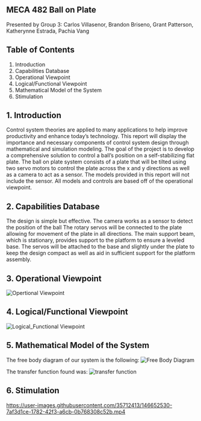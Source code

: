 ## MECA 482 Ball on Plate 
Presented by Group 3: Carlos Villasenor,
Brandon Briseno,
Grant Patterson,
Katherynne Estrada,
Pachia Vang
 

## Table of Contents 
 1. Introduction
 2. Capabilities Database 
 3. Operational Viewpoint 
 4. Logical/Functional Viewpoint 
 5. Mathematical Model of the System 
 6. Stimulation 


## 1. Introduction 
Control system theories are applied to many applications to help improve productivity and enhance today’s technology. This report will display the importance and necessary components of control system design through mathematical and simulation modeling. The goal of the project is to develop a comprehensive solution to control a ball’s position on a self-stabilizing flat plate. The ball on plate system consists of a plate that will be tilted using two servo motors to control the plate across the x and y directions as well as a camera to act as a sensor. The models provided in this report will not include the sensor. All models and controls are based off of the operational viewpoint.

## 2. Capabilities Database
The design is simple but effective.
The camera works as a sensor to detect the position of the ball
The rotary servos will be connected to the plate allowing for movement of the plate in all directions.
The main support beam, which is stationary, provides support to the platform to ensure a leveled base.
The servos will be attached to the base and slightly under the plate to keep the design compact as well as aid in sufficient support for the platform assembly. 

## 3. Operational Viewpoint 
![Opertional Viewpoint](https://user-images.githubusercontent.com/35712413/144789129-284a001f-f0cc-4ce9-9b9b-4296c430aad4.jpg)

## 4. Logical/Functional Viewpoint 
![Logical_Functional Viewpoint](https://user-images.githubusercontent.com/35712413/144789135-3cbc3698-73db-405e-968a-6798f5b5117d.jpg)

## 5. Mathematical Model of the System 
The free body diagram of our system is the following: 
![Free Body Diagram](https://user-images.githubusercontent.com/35712413/146634759-ef89ca2f-2c76-4e8e-9ba9-480f7d11f069.jpg)

The transfer function found was: 
![transfer function](https://user-images.githubusercontent.com/35712413/146634880-bc643f6d-3fa2-48f9-b059-da4296a98603.JPG)

## 6. Stimulation 
https://user-images.githubusercontent.com/35712413/146652530-7af3d1ce-1782-42f3-a6cb-0b768308c52b.mp4


